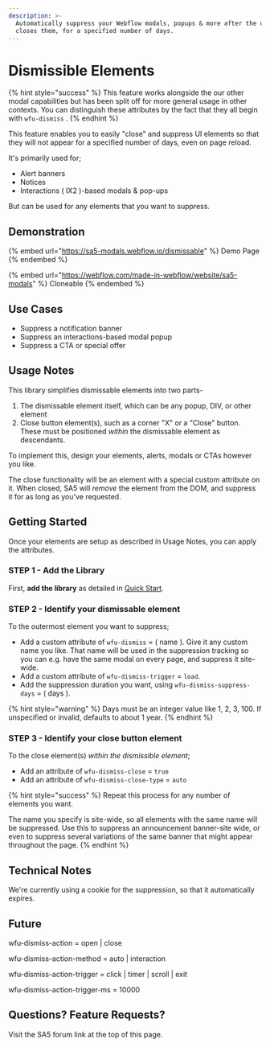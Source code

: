 ```yaml
---
description: >-
  Automatically suppress your Webflow modals, popups & more after the user
  closes them, for a specified number of days.
---
```


# Dismissible Elements

{% hint style="success" %}
This feature works alongside the our other modal capabilities but has been split off for more general usage in other contexts.  You can distinguish these attributes by the fact that they all begin with `wfu-dismiss` .&#x20;
{% endhint %}

This feature enables you to easily "close" and suppress UI elements so that they will not appear for a specified number of days, even on page reload.&#x20;

It's primarily used for;

* Alert banners
* Notices
* Interactions ( IX2 )-based modals & pop-ups&#x20;

But can be used for any elements that you want to suppress.&#x20;

## Demonstration <a href="#display-captions-in-webflows-lightboxes" id="display-captions-in-webflows-lightboxes"></a>

{% embed url="https://sa5-modals.webflow.io/dismissable" %}
Demo Page
{% endembed %}

{% embed url="https://webflow.com/made-in-webflow/website/sa5-modals" %}
Cloneable
{% endembed %}

## Use Cases&#x20;

* Suppress a notification banner &#x20;
* Suppress an interactions-based modal popup
* Suppress a CTA or special offer&#x20;

## Usage Notes

This library simplifies dismissable elements into two parts-

1. The dismissable element itself, which can be any popup, DIV, or other element
2. Close button element(s), such as a corner "X" or a "Close" button. These must be positioned _within_ the dismissable element as descendants.&#x20;

To implement this, design your elements, alerts, modals or CTAs however you like.&#x20;

The close functionality will be an element with a special custom attribute on it. When closed, SA5 will _remove_ the element from the DOM, and suppress it for as long as you've requested. &#x20;

## Getting Started

Once your elements are setup as described in Usage Notes, you can apply the attributes.&#x20;

### STEP 1 - Add the Library <a href="#step-1---add-the-library" id="step-1---add-the-library"></a>

First, **add the library** as detailed in [Quick Start](quick-start.md).&#x20;

### STEP 2 - Identify your dismissable element <a href="#step-2---setup-your-zap-and-link-your-webflow-form" id="step-2---setup-your-zap-and-link-your-webflow-form"></a>

To the outermost element you want to suppress;

* Add a custom attribute of `wfu-dismiss` = ( name ). Give it any custom name you like. That name will be used in the suppression tracking so you can e.g. have the same modal on every page, and suppress it site-wide.
* Add a custom attribute of `wfu-dismiss-trigger` = `load`.&#x20;
* Add the suppression duration you want, using `wfu-dismiss-suppress-days` = ( days ).  &#x20;

{% hint style="warning" %}
Days must be an integer value like 1, 2, 3, 100. If unspecified or invalid, defaults to about 1 year.&#x20;
{% endhint %}

### STEP 3 - Identify your close button element <a href="#step-2---setup-your-zap-and-link-your-webflow-form" id="step-2---setup-your-zap-and-link-your-webflow-form"></a>

To the close element(s) _within the dismissible element_;

* Add an attribute of `wfu-dismiss-close` = `true`
* Add an attribute of `wfu-dismiss-close-type` = `auto`

{% hint style="success" %}
Repeat this process for any number of elements you want.&#x20;

The name you specify is site-wide, so all elements with the same name will be suppressed. Use this to suppress an announcement banner-site wide, or even to suppress several variations of the same banner that might appear throughout the page.&#x20;
{% endhint %}

## Technical Notes

We're currently using a cookie for the suppression, so that it automatically expires.&#x20;

## Future

wfu-dismiss-action = open | close

wfu-dismiss-action-method = auto | interaction

wfu-dismiss-action-trigger = click | timer | scroll | exit

wfu-dismiss-action-trigger-ms = 10000

## Questions? Feature Requests?

Visit the SA5 forum link at the top of this page.

